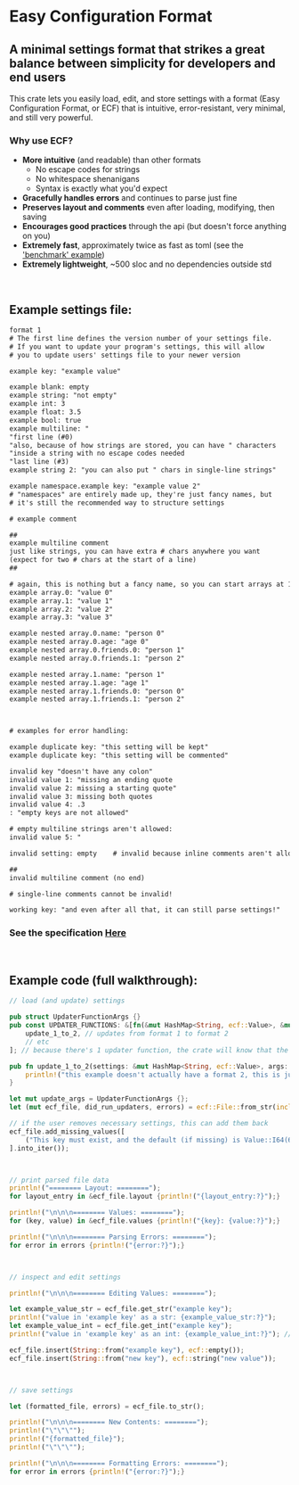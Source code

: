 # Easy Configuration Format

## A minimal settings format that strikes a great balance between simplicity for developers and end users

This crate lets you easily load, edit, and store settings with a format (Easy Configuration Format, or ECF) that is intuitive, error-resistant, very minimal, and still very powerful.

### Why use ECF?

- **More intuitive** (and readable) than other formats
  - No escape codes for strings
  - No whitespace shenanigans
  - Syntax is exactly what you'd expect
- **Gracefully handles errors** and continues to parse just fine
- **Preserves layout and comments** even after loading, modifying, then saving
- **Encourages good practices** through the api (but doesn't force anything on you)
- **Extremely fast**, approximately twice as fast as toml (see the ['benchmark' example](examples/benchmark.rs))
- **Extremely lightweight**, ~500 sloc and no dependencies outside std

<br>

## Example settings file:

```txt
format 1
# The first line defines the version number of your settings file.
# If you want to update your program's settings, this will allow
# you to update users' settings file to your newer version

example key: "example value"

example blank: empty
example string: "not empty"
example int: 3
example float: 3.5
example bool: true
example multiline: "
"first line (#0)
"also, because of how strings are stored, you can have " characters
"inside a string with no escape codes needed
"last line (#3)
example string 2: "you can also put " chars in single-line strings"

example namespace.example key: "example value 2"
# "namespaces" are entirely made up, they're just fancy names, but
# it's still the recommended way to structure settings

# example comment

##
example multiline comment
just like strings, you can have extra # chars anywhere you want
(expect for two # chars at the start of a line)
##

# again, this is nothing but a fancy name, so you can start arrays at 1 if you want
example array.0: "value 0"
example array.1: "value 1"
example array.2: "value 2"
example array.3: "value 3"

example nested array.0.name: "person 0"
example nested array.0.age: "age 0"
example nested array.0.friends.0: "person 1"
example nested array.0.friends.1: "person 2"

example nested array.1.name: "person 1"
example nested array.1.age: "age 1"
example nested array.1.friends.0: "person 0"
example nested array.1.friends.1: "person 2"



# examples for error handling:

example duplicate key: "this setting will be kept"
example duplicate key: "this setting will be commented"

invalid key "doesn't have any colon"
invalid value 1: "missing an ending quote
invalid value 2: missing a starting quote"
invalid value 3: missing both quotes
invalid value 4: .3
: "empty keys are not allowed"

# empty multiline strings aren't allowed:
invalid value 5: "

invalid setting: empty    # invalid because inline comments aren't allowed

##
invalid multiline comment (no end)

# single-line comments cannot be invalid!

working key: "and even after all that, it can still parse settings!"
```

### See the specification [Here](specification.txt)

<br>

## Example code (full walkthrough):

```rust
// load (and update) settings

pub struct UpdaterFunctionArgs {}
pub const UPDATER_FUNCTIONS: &[fn(&mut HashMap<String, ecf::Value>, &mut UpdaterFunctionArgs)] = &[
	update_1_to_2, // updates from format 1 to format 2
	// etc
]; // because there's 1 updater function, the crate will know that the newest format version is 2

pub fn update_1_to_2(settings: &mut HashMap<String, ecf::Value>, args: &mut UpdaterFunctionArgs) {
	println!("this example doesn't actually have a format 2, this is just to show how updates would be done");
}

let mut update_args = UpdaterFunctionArgs {};
let (mut ecf_file, did_run_updaters, errors) = ecf::File::from_str(include_str!("example_settings.ecf"), UPDATER_FUNCTIONS, &mut update_args); // NOTE: if you want to completely skip updater functions, you can replace `UPDATER_FUNCTIONS` with `&[]`

// if the user removes necessary settings, this can add them back
ecf_file.add_missing_values([
	("This key must exist, and the default (if missing) is Value::I64(64)", ecf::Value::I64(64)),
].into_iter());



// print parsed file data
println!("======== Layout: ========");
for layout_entry in &ecf_file.layout {println!("{layout_entry:?}");}

println!("\n\n\n======== Values: ========");
for (key, value) in &ecf_file.values {println!("{key}: {value:?}");}

println!("\n\n\n======== Parsing Errors: ========");
for error in errors {println!("{error:?}");}



// inspect and edit settings

println!("\n\n\n======== Editing Values: ========");

let example_value_str = ecf_file.get_str("example key");
println!("value in 'example key' as a str: {example_value_str:?}");
let example_value_int = ecf_file.get_int("example key");
println!("value in 'example key' as an int: {example_value_int:?}"); // this prints an `Err` variant

ecf_file.insert(String::from("example key"), ecf::empty());
ecf_file.insert(String::from("new key"), ecf::string("new value"));



// save settings

let (formatted_file, errors) = ecf_file.to_str();

println!("\n\n\n======== New Contents: ========");
println!("\"\"\"");
println!("{formatted_file}");
println!("\"\"\"");

println!("\n\n\n======== Formatting Errors: ========");
for error in errors {println!("{error:?}");}
```
